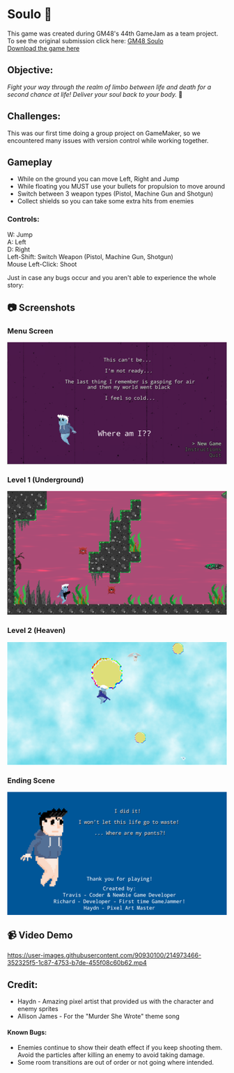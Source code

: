 # Soulo :ghost:

This game was created during GM48's 44th GameJam as a team project. <br>
To see the original submission click here: <a href="https://gm48.net/game/2078/soulo">GM48 Soulo</a> <br>
<a href="https://drive.google.com/drive/folders/1NzrmawuwvrYOIOw-_bXu4MfO6NtIOBZ4" download>Download the game here</a>

## Objective:

<em>Fight your way through the realm of limbo between life and death for a second chance at life!
Deliver your soul back to your body.</em> :ghost:

## Challenges:

<p>This was our first time doing a group project on GameMaker, so we encountered many issues with version control while working together.</p>

## Gameplay

- While on the ground you can move Left, Right and Jump
- While floating you MUST use your bullets for propulsion to move around
- Switch between 3 weapon types (Pistol, Machine Gun and Shotgun)
- Collect shields so you can take some extra hits from enemies

### Controls:

W: Jump <br>
A: Left <br>
D: Right <br>
Left-Shift: Switch Weapon (Pistol, Machine Gun, Shotgun) <br>
Mouse Left-Click: Shoot

Just in case any bugs occur and you aren't able to experience the whole story:

## :camera: Screenshots

### Menu Screen

![Menu Screen](https://github.com/T-Pirozzini/CURRENT-GM48-Delivery/blob/c13b5b229d0f931a8087d5d495b7fc2b7b43534c/images/start_screen.png)

### Level 1 (Underground)

![Level 1](https://github.com/T-Pirozzini/CURRENT-GM48-Delivery/blob/c13b5b229d0f931a8087d5d495b7fc2b7b43534c/images/level_one.png)

### Level 2 (Heaven)

![Level 2](https://github.com/T-Pirozzini/CURRENT-GM48-Delivery/blob/c13b5b229d0f931a8087d5d495b7fc2b7b43534c/images/level_two.png)

### Ending Scene

![Ending](https://github.com/T-Pirozzini/CURRENT-GM48-Delivery/blob/c13b5b229d0f931a8087d5d495b7fc2b7b43534c/images/end_screen.png)

## :video_camera: Video Demo
https://user-images.githubusercontent.com/90930100/214973466-352325f5-1c87-4753-b7de-455f08c60b62.mp4

## Credit:

- Haydn - Amazing pixel artist that provided us with the character and enemy sprites
- Allison James - For the "Murder She Wrote" theme song

#### Known Bugs:

- Enemies continue to show their death effect if you keep shooting them. Avoid the particles after killing an enemy to avoid taking damage.
- Some room transitions are out of order or not going where intended.
